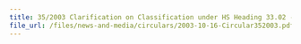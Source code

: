 ```yaml
---
title: 35/2003 Clarification on Classification under HS Heading 33.02 - Mixture of odoriferous substances and mixtures (including Alcoholic solutions) with a basis of one or more of these substances, of a kind used as raw materials in industry; other preparations based on odoriferous substances, of a kind used for the manufacture of beverages
file_url: /files/news-and-media/circulars/2003-10-16-Circular352003.pdf
---
```

